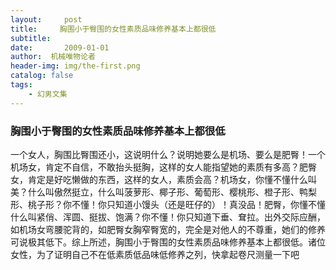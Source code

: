 ```yaml
---
layout:     post
title:     胸围小于臀围的女性素质品味修养基本上都很低
subtitle:   
date:       2009-01-01
author:  机械唯物论者
header-img: img/the-first.png
catalog: false
tags:
    - 幻男文集
---
```

### 胸围小于臀围的女性素质品味修养基本上都很低
一个女人，胸围比臀围还小，这说明什么？说明她要么是机场、要么是肥臀！一个机场女，肯定不自信，不敢抬头挺胸，这样的女人能指望她的素质有多高？肥臀女，肯定是好吃懒做的东西，这样的女人，素质会高？机场女，你懂不懂什么叫美？什么叫傲然挺立，什么叫菠萝形、椰子形、葡萄形、樱桃形、橙子形、鸭梨形、桃子形？你不懂！你只知道小馒头（还是旺仔的）！真没品！肥臀，你懂不懂什么叫紧俏、浑圆、挺拔、饱满？你不懂！你只知道下垂、耷拉。出外交际应酬，如机场女弯腰驼背的，如肥臀女胸窄臀宽的，完全是对他人的不尊重，她们的修养可说极其低下。综上所述，胸围小于臀围的女性素质品味修养基本上都很低。诸位女性，为了证明自己不在低素质低品味低修养之列，快拿起卷尺测量一下吧